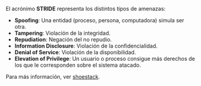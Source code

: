 El acrónimo **STRIDE** representa los distintos tipos de amenazas:

- **Spoofing**: Una entidad (proceso, persona, computadora) simula ser otra.
- **Tampering**: Violación de la integridad.
- **Repudiation**: Negación del no repudio.
- **Information Disclosure**: Violación de la confidencialidad.
- **Denial of Service**: Violación de la disponibilidad.
- **Elevation of Privilege**: Un usuario o proceso consigue más derechos de los que le corresponden sobre el sistema atacado.

Para más información, ver [shoestack](https://shostack.org/resources/threat-modeling).
